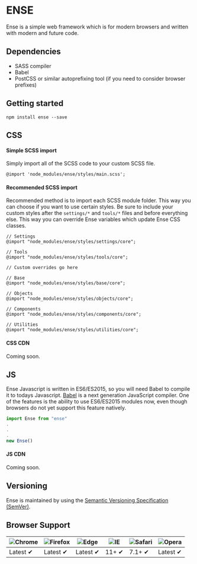 # ENSE

Ense is a simple web framework which is for modern browsers and written with modern and future code.

## Dependencies

- SASS compiler
- Babel
- PostCSS or similar autoprefixing tool (if you need to consider browser prefixes)

## Getting started

```
npm install ense --save
```

## CSS

#### Simple SCSS import

Simply import all of the SCSS code to your custom SCSS file.

```
@import 'node_modules/ense/styles/main.scss';
```

#### Recommended SCSS import

Recommended method is to import each SCSS module folder. This way you can choose if you want to use certain styles. 
Be sure to include your custom styles after the ```settings/*``` and ```tools/*``` files and before everything else. This way you can override Ense variables which update Ense CSS classes.

```
// Settings
@import "node_modules/ense/styles/settings/core";

// Tools
@import "node_modules/ense/styles/tools/core";

// Custom overrides go here

// Base
@import "node_modules/ense/styles/base/core";

// Objects
@import "node_modules/ense/styles/objects/core";

// Components
@import "node_modules/ense/styles/components/core";

// Utilities
@import "node_modules/ense/styles/utilities/core";

```

#### CSS CDN

Coming soon.

## JS

Ense Javascript is written in ES6/ES2015, so you will need Babel to compile it to todays Javascript. [Babel](http://babeljs.io/) is a next generation JavaScript compiler. One of the features is the ability to use ES6/ES2015 modules now, even though browsers do not yet support this feature natively.

```js
import Ense from "ense"
.
.
.
new Ense()
```

#### JS CDN

Coming soon.

## Versioning

Ense is maintained by using the [Semantic Versioning Specification (SemVer)](http://semver.org).

## Browser Support

![Chrome](https://raw.github.com/alrra/browser-logos/master/src/chrome/chrome_48x48.png) | ![Firefox](https://raw.github.com/alrra/browser-logos/master/src/firefox/firefox_48x48.png) | ![Edge](https://raw.github.com/alrra/browser-logos/master/src/edge/edge_48x48.png) | ![IE](https://raw.github.com/alrra/browser-logos/master/src/archive/internet-explorer_9-11/internet-explorer_9-11_48x48.png) | ![Safari](https://raw.github.com/alrra/browser-logos/master/src/safari/safari_48x48.png) | ![Opera](https://raw.github.com/alrra/browser-logos/master/src/opera/opera_48x48.png)
--- | --- | --- | --- | --- | --- |
Latest ✔ | Latest ✔ | Latest ✔ | 11+ ✔ | 7.1+ ✔ | Latest ✔ |